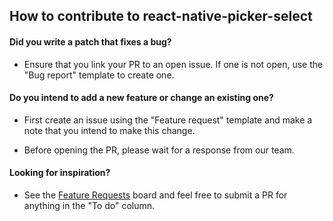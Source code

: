 ## How to contribute to react-native-picker-select

#### **Did you write a patch that fixes a bug?**

* Ensure that you link your PR to an open issue. If one is not open, use the "Bug report" template to create one.

#### **Do you intend to add a new feature or change an existing one?**

* First create an issue using the "Feature request" template and make a note that you intend to make this change.

* Before opening the PR, please wait for a response from our team.

#### **Looking for inspiration?**

* See the [Feature Requests](https://github.com/lawnstarter/react-native-picker-select/projects/1) board and feel free to submit a PR for anything in the "To do" column.

